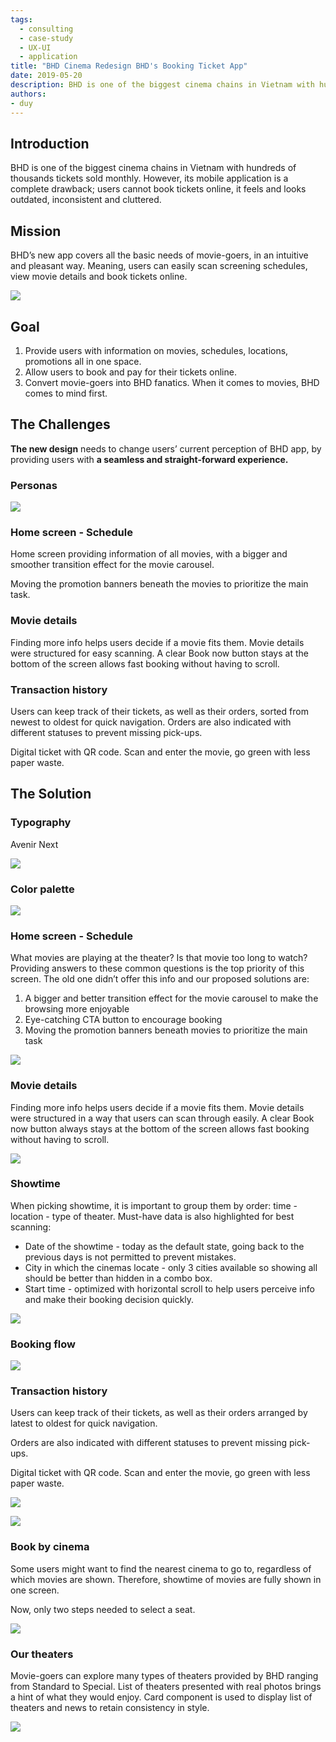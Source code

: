 ```yaml
---
tags: 
  - consulting
  - case-study
  - UX-UI
  - application
title: "BHD Cinema Redesign BHD's Booking Ticket App"
date: 2019-05-20
description: BHD is one of the biggest cinema chains in Vietnam with hundreds of thousands tickets sold monthly. However, its mobile application is a complete drawback; users cannot book tickets online, it feels and looks outdated, inconsistent and cluttered.
authors: 
- duy
---
```


## Introduction
BHD is one of the biggest cinema chains in Vietnam with hundreds of thousands tickets sold monthly. However, its mobile application is a complete drawback; users cannot book tickets online, it feels and looks outdated, inconsistent and cluttered.

## Mission
BHD’s new app covers all the basic needs of movie-goers, in an intuitive and pleasant way. Meaning, users can easily scan screening schedules, view movie details and book tickets online.

![](assets/bhd-cinema-redesign-bhds-booking-ticket-app_fd03fdc78ab12b13f72e3ba56dd1b759_md5.webp)

## Goal
1. Provide users with information on movies, schedules, locations, promotions all in one space.
2. Allow users to book and pay for their tickets online.
3. Convert movie-goers into BHD fanatics. When it comes to movies, BHD comes to mind first.

## The Challenges
**The new design** needs to change users’ current perception of BHD app, by providing users with **a seamless and straight-forward experience.**

### Personas

![](assets/bhd-cinema-redesign-bhds-booking-ticket-app_618aab39225b79368617569d5ce342fd_md5.webp)

### Home screen - Schedule
Home screen providing information of all movies, with a bigger and smoother transition effect for the movie carousel.

Moving the promotion banners beneath the movies to prioritize the main task.

### Movie details
Finding more info helps users decide if a movie fits them. Movie details were structured for easy scanning. A clear Book now button stays at the bottom of the screen allows fast booking without having to scroll.

### Transaction history
Users can keep track of their tickets, as well as their orders, sorted from newest to oldest for quick navigation. Orders are also indicated with different statuses to prevent missing pick-ups.

Digital ticket with QR code. Scan and enter the movie, go green with less paper waste.

## The Solution
### Typography
Avenir Next

![](assets/bhd-cinema-redesign-bhds-booking-ticket-app_8e093f455147409fd5211e4d7bcd2908_md5.webp)

### Color palette

![](assets/bhd-cinema-redesign-bhds-booking-ticket-app_18808799e38c025d0d2a61ee2de5ba3f_md5.webp)

### Home screen - Schedule
What movies are playing at the theater? Is that movie too long to watch? Providing answers to these common questions is the top priority of this screen. The old one didn’t offer this info and our proposed solutions are:

1. A bigger and better transition effect for the movie carousel to make the browsing more enjoyable
1. Eye-catching CTA button to encourage booking
1. Moving the promotion banners beneath movies to prioritize the main task

![](assets/bhd-cinema-redesign-bhds-booking-ticket-app_dc0cb4a2d54682986db192151cc9a0f9_md5.webp)

### Movie details
Finding more info helps users decide if a movie fits them. Movie details were structured in a way that users can scan through easily. A clear Book now button always stays at the bottom of the screen allows fast booking without having to scroll.

![](assets/bhd-cinema-redesign-bhds-booking-ticket-app_a400f1108f439c5e6da9cdf7d53464f2_md5.webp)

### Showtime
When picking showtime, it is important to group them by order: time - location - type of theater. Must-have data is also highlighted for best scanning:

* Date of the showtime - today as the default state, going back to the previous days is not permitted to prevent mistakes.
* City in which the cinemas locate - only 3 cities available so showing all should be better than hidden in a combo box.
* Start time - optimized with horizontal scroll to help users perceive info and make their booking decision quickly.

![](assets/bhd-cinema-redesign-bhds-booking-ticket-app_fcb311deba22d4e2cd32a726fc3e6eec_md5.webp)

### Booking flow

![](assets/bhd-cinema-redesign-bhds-booking-ticket-app_5a3eeb5e08d3adad020312b3121146bc_md5.webp)

### Transaction history
Users can keep track of their tickets, as well as their orders arranged by latest to oldest for quick navigation.

Orders are also indicated with different statuses to prevent missing pick-ups.

Digital ticket with QR code. Scan and enter the movie, go green with less paper waste.

![](assets/bhd-cinema-redesign-bhds-booking-ticket-app_cdd1b0329dd6326c7c956e9b38249738_md5.webp)

![](assets/bhd-cinema-redesign-bhds-booking-ticket-app_72152661bca1114ef31f4585cca3fa3f_md5.webp)

### Book by cinema
Some users might want to find the nearest cinema to go to, regardless of which movies are shown. Therefore, showtime of movies are fully shown in one screen.

Now, only two steps needed to select a seat.

![](assets/bhd-cinema-redesign-bhds-booking-ticket-app_266a54ba7c312bb497cb75620240b0b4_md5.webp)

### Our theaters
Movie-goers can explore many types of theaters provided by BHD ranging from Standard to Special. List of theaters presented with real photos brings a hint of what they would enjoy. Card component is used to display list of theaters and news to retain consistency in style.

![](assets/bhd-cinema-redesign-bhds-booking-ticket-app_be546b8f2dd8fce3168ccf8b313b7623_md5.webp)